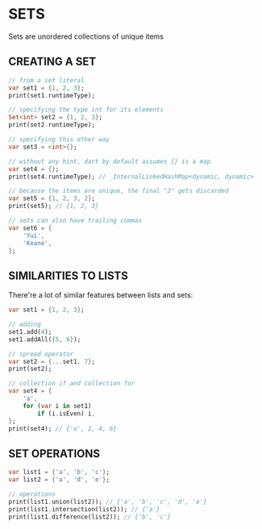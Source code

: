 # SETS

Sets are unordered collections of unique items

## CREATING A SET

```dart
// from a set literal
var set1 = {1, 2, 3};
print(set1.runtimeType);

// specifying the type int for its elements
Set<int> set2 = {1, 2, 3};
print(set2.runtimeType);

// specifying this other way
var set3 = <int>{};

// without any hint, dart by default assumes {} is a map 
var set4 = {};
print(set4.runtimeType); // _InternalLinkedHashMap<dynamic, dynamic>

// because the items are unique, the final "2" gets discarded
var set5 = {1, 2, 3, 2};
print(set5); // {1, 2, 3}

// sets can also have trailing commas
var set6 = {
    'Yui',
    'Keane',
};
```

## SIMILARITIES TO LISTS
There're a lot of similar features between lists and sets:

```dart
var set1 = {1, 2, 3};

// adding
set1.add(4);
set1.addAll({5, 6});

// spread operator
var set2 = {...set1, 7};
print(set2);

// collection if and collection for
var set4 = {
    'a',
    for (var i in set1)
        if (i.isEven) i,
};
print(set4); // {'a', 2, 4, 6}
```

## SET OPERATIONS
```dart
var list1 = {'a', 'b', 'c'};
var list2 = {'a', 'd', 'e'};

// operations
print(list1.union(list2)); // {'a', 'b', 'c', 'd', 'e'}
print(list1.intersection(list2)); // {'a'}
print(list1.difference(list2)); // {'b', 'c'}
```
